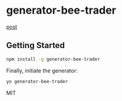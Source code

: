 # generator-bee-trader

[post](http://huyakhuyak.blogspot.ru/2015/06/trder-bot-as-microservices.html)

## Getting Started

```bash
npm install -g generator-bee-trader
```

Finally, initiate the generator:

```bash
yo generator-bee-trader
```

MIT
